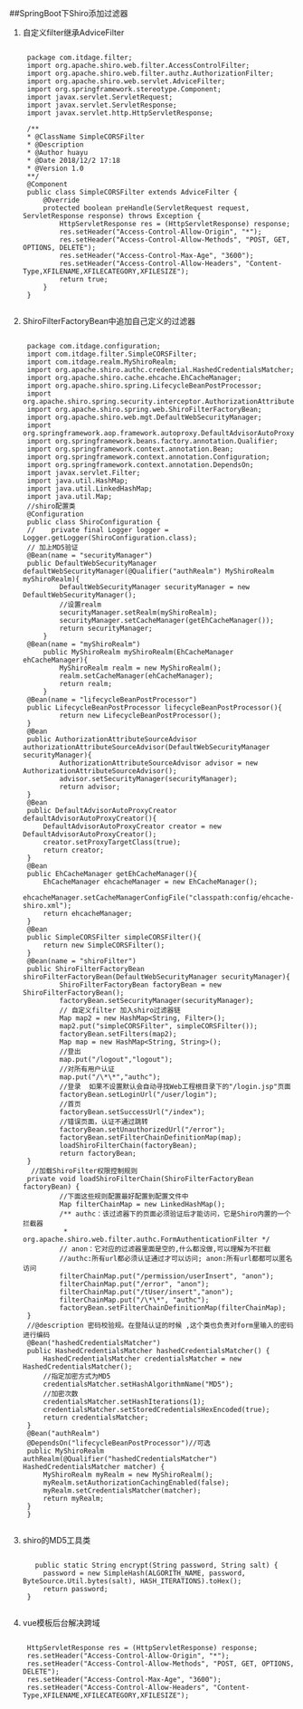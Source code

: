 ##SpringBoot下Shiro添加过滤器
1. 自定义filter继承AdviceFilter
	<pre><code>
	package com.itdage.filter;
	import org.apache.shiro.web.filter.AccessControlFilter;
	import org.apache.shiro.web.filter.authz.AuthorizationFilter;
	import org.apache.shiro.web.servlet.AdviceFilter;
	import org.springframework.stereotype.Component;
	import javax.servlet.ServletRequest;
	import javax.servlet.ServletResponse;
	import javax.servlet.http.HttpServletResponse;

	/**
 	* @ClassName SimpleCORSFilter
 	* @Description
 	* @Author huayu
 	* @Date 2018/12/2 17:18
 	* @Version 1.0
 	**/
	@Component
	public class SimpleCORSFilter extends AdviceFilter {
    	@Override
    	protected boolean preHandle(ServletRequest request, ServletResponse response) throws Exception {
	        HttpServletResponse res = (HttpServletResponse) response;
    	    res.setHeader("Access-Control-Allow-Origin", "*");
    	    res.setHeader("Access-Control-Allow-Methods", "POST, GET, OPTIONS, DELETE");
    	    res.setHeader("Access-Control-Max-Age", "3600");
    	    res.setHeader("Access-Control-Allow-Headers", "Content-Type,XFILENAME,XFILECATEGORY,XFILESIZE");
        	return true;
    	}
	}
	</code></pre>

2. ShiroFilterFactoryBean中追加自己定义的过滤器
	<pre><code>
	package com.itdage.configuration;
	import com.itdage.filter.SimpleCORSFilter;
	import com.itdage.realm.MyShiroRealm;
	import org.apache.shiro.authc.credential.HashedCredentialsMatcher;
	import org.apache.shiro.cache.ehcache.EhCacheManager;
	import org.apache.shiro.spring.LifecycleBeanPostProcessor;
	import org.apache.shiro.spring.security.interceptor.AuthorizationAttributeSourceAdvisor;
	import org.apache.shiro.spring.web.ShiroFilterFactoryBean;
	import org.apache.shiro.web.mgt.DefaultWebSecurityManager;
	import org.springframework.aop.framework.autoproxy.DefaultAdvisorAutoProxyCreator;
	import org.springframework.beans.factory.annotation.Qualifier;
	import org.springframework.context.annotation.Bean;
	import org.springframework.context.annotation.Configuration;
	import org.springframework.context.annotation.DependsOn;
	import javax.servlet.Filter;
	import java.util.HashMap;
	import java.util.LinkedHashMap;
	import java.util.Map;
 	//shiro配置类
	@Configuration
	public class ShiroConfiguration {
	//    private final Logger logger = Logger.getLogger(ShiroConfiguration.class);
    // 加上MD5验证
    @Bean(name = "securityManager")
    public DefaultWebSecurityManager defaultWebSecurityManager(@Qualifier("authRealm") MyShiroRealm myShiroRealm){
        	DefaultWebSecurityManager securityManager = new DefaultWebSecurityManager();
        	//设置realm
        	securityManager.setRealm(myShiroRealm);
        	securityManager.setCacheManager(getEhCacheManager());
        	return securityManager;
    	}
    @Bean(name = "myShiroRealm")
    	public MyShiroRealm myShiroRealm(EhCacheManager ehCacheManager){
	    	MyShiroRealm realm = new MyShiroRealm();
        	realm.setCacheManager(ehCacheManager);
        	return realm;
    	}
    @Bean(name = "lifecycleBeanPostProcessor")
    public LifecycleBeanPostProcessor lifecycleBeanPostProcessor(){
        	return new LifecycleBeanPostProcessor();
    }
    @Bean
    public AuthorizationAttributeSourceAdvisor authorizationAttributeSourceAdvisor(DefaultWebSecurityManager securityManager){
     		AuthorizationAttributeSourceAdvisor advisor = new AuthorizationAttributeSourceAdvisor();
        	advisor.setSecurityManager(securityManager);
        	return advisor;
    }
    @Bean
    public DefaultAdvisorAutoProxyCreator defaultAdvisorAutoProxyCreator(){
        DefaultAdvisorAutoProxyCreator creator = new DefaultAdvisorAutoProxyCreator();
        creator.setProxyTargetClass(true);
        return creator;
    }
    @Bean
    public EhCacheManager getEhCacheManager(){
        EhCacheManager ehcacheManager = new EhCacheManager();
        ehcacheManager.setCacheManagerConfigFile("classpath:config/ehcache-shiro.xml");
        return ehcacheManager;
    }
    @Bean
    public SimpleCORSFilter simpleCORSFilter(){
        return new SimpleCORSFilter();
    }
    @Bean(name = "shiroFilter")
    public ShiroFilterFactoryBean shiroFilterFactoryBean(DefaultWebSecurityManager securityManager){
	        ShiroFilterFactoryBean factoryBean = new ShiroFilterFactoryBean();
	        factoryBean.setSecurityManager(securityManager);
	        // 自定义filter 加入shiro过滤器链
	        Map<String,Filter> map2 = new HashMap&lt;String, Filter>();
	        map2.put("simpleCORSFilter", simpleCORSFilter());
	        factoryBean.setFilters(map2);
	        Map<String,String> map = new HashMap&lt;String, String>();
	        //登出
	        map.put("/logout","logout");
	        //对所有用户认证
	        map.put("/\*\*","authc");
	        //登录  如果不设置默认会自动寻找Web工程根目录下的"/login.jsp"页面
	        factoryBean.setLoginUrl("/user/login");
	        //首页
	        factoryBean.setSuccessUrl("/index");
	        //错误页面，认证不通过跳转
	        factoryBean.setUnauthorizedUrl("/error");
	        factoryBean.setFilterChainDefinitionMap(map);
	        loadShiroFilterChain(factoryBean);
	        return factoryBean;
    }
     //加载ShiroFilter权限控制规则
    private void loadShiroFilterChain(ShiroFilterFactoryBean factoryBean) {
	        //下面这些规则配置最好配置到配置文件中
	        Map<String, String> filterChainMap = new LinkedHashMap<String, String>();
	        /** authc：该过滤器下的页面必须验证后才能访问，它是Shiro内置的一个拦截器
	         * org.apache.shiro.web.filter.authc.FormAuthenticationFilter */
	        // anon：它对应的过滤器里面是空的,什么都没做,可以理解为不拦截
	        //authc:所有url都必须认证通过才可以访问; anon:所有url都都可以匿名访问
	        filterChainMap.put("/permission/userInsert", "anon");
	        filterChainMap.put("/error", "anon");
	        filterChainMap.put("/tUser/insert","anon");
	        filterChainMap.put("/\*\*", "authc");
	        factoryBean.setFilterChainDefinitionMap(filterChainMap);
    }
	//@description 密码校验规。在登陆认证的时候 ,这个类也负责对form里输入的密码进行编码
    @Bean("hashedCredentialsMatcher")
    public HashedCredentialsMatcher hashedCredentialsMatcher() {
        HashedCredentialsMatcher credentialsMatcher = new HashedCredentialsMatcher();
        //指定加密方式为MD5
        credentialsMatcher.setHashAlgorithmName("MD5");
        //加密次数
        credentialsMatcher.setHashIterations(1);
        credentialsMatcher.setStoredCredentialsHexEncoded(true);
        return credentialsMatcher;
    }
    @Bean("authRealm")
    @DependsOn("lifecycleBeanPostProcessor")//可选
    public MyShiroRealm authRealm(@Qualifier("hashedCredentialsMatcher") HashedCredentialsMatcher matcher) {
        MyShiroRealm myRealm = new MyShiroRealm();
        myRealm.setAuthorizationCachingEnabled(false);
        myRealm.setCredentialsMatcher(matcher);
        return myRealm;
    }
	}
	</code></pre>

3. shiro的MD5工具类
	<pre><code>
	  public static String encrypt(String password, String salt) {
      	password = new SimpleHash(ALGORITH_NAME, password, ByteSource.Util.bytes(salt), HASH_ITERATIONS).toHex();
      	return password;
    }
	</code></pre>
4. vue模板后台解决跨域
	<pre><code>
	HttpServletResponse res = (HttpServletResponse) response;
    res.setHeader("Access-Control-Allow-Origin", "*");
    res.setHeader("Access-Control-Allow-Methods", "POST, GET, OPTIONS, DELETE");
    res.setHeader("Access-Control-Max-Age", "3600");
    res.setHeader("Access-Control-Allow-Headers", "Content-Type,XFILENAME,XFILECATEGORY,XFILESIZE");
	</code></pre>